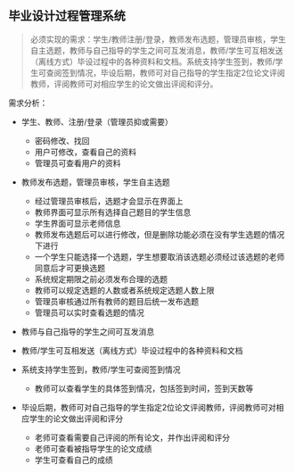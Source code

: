 ## 毕业设计过程管理系统

> 必须实现的需求：学生/教师注册/登录，教师发布选题，管理员审核，学生自主选题，教师与自己指导的学生之间可互发消息，教师/学生可互相发送（离线方式）毕设过程中的各种资料和文档。系统支持学生签到，教师/学生可查阅签到情况，毕设后期，教师可对自己指导的学生指定2位论文评阅教师，评阅教师可对相应学生的论文做出评阅和评分。

需求分析：

+ 学生、教师、注册/登录（管理员抑或需要）

  + 密码修改、找回
  + 用户可修改，查看自己的资料
  + 管理员可查看用户的资料
+ 教师发布选题，管理员审核，学生自主选题

  + 经过管理员审核后，选题才会显示在界面上
  + 教师界面可显示所有选择自己题目的学生信息
  + 学生界面可显示老师信息
  + 教师发布选题后可以进行修改，但是删除功能必须在没有学生选题的情况下进行
  + 一个学生只能选择一个选题，学生想要取消该选题必须经过该选题的老师同意后才可更换选题
  + 系统规定期限之前必须发布合理的选题
  + 教师可以规定选题的人数或者系统规定选题人数上限
  + 管理员审核通过所有教师的题目后统一发布选题
  + 管理员可以实时查看选题的情况
+ 教师与自己指导的学生之间可互发消息
+ 教师/学生可互相发送（离线方式）毕设过程中的各种资料和文档
+ 系统支持学生签到，教师/学生可查阅签到情况

  + 教师可以查看学生的具体签到情况，包括签到时间，签到天数等
+ 毕设后期，教师可对自己指导的学生指定2位论文评阅教师，评阅教师可对相应学生的论文做出评阅和评分
  + 老师可查看需要自己评阅的所有论文，并作出评阅和评分
  + 老师可查看被指导学生的论文成绩
  + 学生可查看自己的成绩






